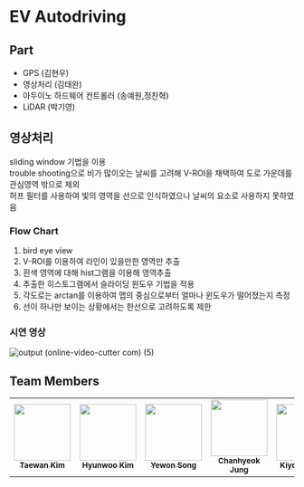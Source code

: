 # EV Autodriving

</div>

## Part
- GPS (김현우)
- 영상처리 (김태완)
- 아두이노 하드웨어 컨트롤러 (송예원,정찬혁)
- LiDAR (박기영)

## 영상처리

sliding window 기법을 이용</br>
trouble shooting으로 비가 많이오는 날씨를 고려해 V-ROI을 채택하여 도로 가운데를 관심영역 밖으로 제외</br>
허프 필터를 사용하여 빛의 영역을 선으로 인식하였으나 날씨의 요소로 사용하지 못하였음</br>

### Flow Chart
1. bird eye view
2. V-ROI를 이용하여 라인이 있을만한 영역만 추출
3. 흰색 영역에 대해 hist그램을 이용해 영역추출
4. 추출한 히스토그램에서 슬라이딩 윈도우 기법을 적용
5. 각도로는 arctan를 이용하여 맵의 중심으로부터 얼마나 윈도우가 떨어졌는지 측정
6. 선이 하나만 보이는 상황에서는 한선으로 고려하도록 제한
### 시연 영상
![output (online-video-cutter com) (5)](https://github.com/qqq3964/EV-Autodriving/assets/97833069/9c4ddfcc-ded8-4060-aa86-d6f965d8d205)

## Team Members

<!-- ALL-CONTRIBUTORS-LIST:START - Do not remove or modify this section -->
<!-- prettier-ignore-start -->
<!-- markdownlint-disable -->

<table>
  <tr>
    <td align="center"><a href="https://github.com/qqq3964"><img src="https://avatars.githubusercontent.com/u/97833069?s=400&u=623611a57815c2322bb2947695dba0cf6a5c602e&v=4" width="100px;" alt=""/><br /><sub><b>Taewan Kim</b></sub></a><br /><a href="https://github.com/qqq3964" title="Code"></a></td>
    <td align="center"><a href="https://github.com/HarrysK99"><img src="https://avatars.githubusercontent.com/u/81846798?v=4" width="100px;" alt=""/><br /><sub><b>Hyunwoo Kim</b></sub></a><br /><a href="https://github.com/Kaintels" title="Code"></a></td>
    <td align="center"><a href="https://github.com/Wilbur-Babo"><img src="https://avatars.githubusercontent.com/u/61016569?v=4" width="100px;" alt=""/><br /><sub><b>Yewon Song</b></sub></a><br /><a href="https://github.com/Wilbur-Babo" title="Code"></a></td>
    <td align="center"><a href="https://github.com/stevekwon211"><img src="https://avatars.githubusercontent.com/u/61633137?s=400&u=fd514a668292884e640c15973976e0a0ec39fdbc&v=4" width="100px;" alt=""/><br /><sub><b>Chanhyeok Jung</b></sub></a><br /><a href="https://velog.io/@kwonhl0211" title="Code"></a></td>
    <td align="center"><a href="https://github.com/sw-song"><img src="https://avatars.githubusercontent.com/u/116241982?v=4" width="100px;" alt=""/><br /><sub><b>Kiyoung Park</b></sub></a><br /><a href="https://www.linkedin.com/in/seungwonsong/" title="Code"></a></td>
  </tr>
</table>
